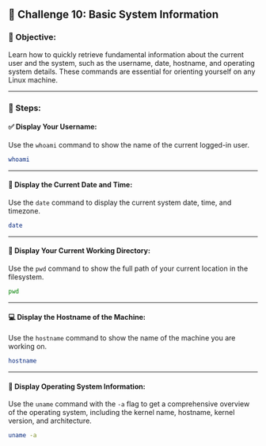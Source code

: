 ## 🎯 Challenge 10: Basic System Information

### 🧠 Objective:
Learn how to quickly retrieve fundamental information about the current user and the system, such as the username, date, hostname, and operating system details. These commands are essential for orienting yourself on any Linux machine.

---

### 🧪 Steps:

#### ✅ Display Your Username:
Use the `whoami` command to show the name of the current logged-in user.

```bash
whoami
```

---

#### 📅 Display the Current Date and Time:
Use the `date` command to display the current system date, time, and timezone.

```bash
date
```

---

#### 📂 Display Your Current Working Directory:
Use the `pwd` command to show the full path of your current location in the filesystem.

```bash
pwd
```

---

#### 💻 Display the Hostname of the Machine:
Use the `hostname` command to show the name of the machine you are working on.

```bash
hostname
```

---

#### 🧾 Display Operating System Information:
Use the `uname` command with the `-a` flag to get a comprehensive overview of the operating system, including the kernel name, hostname, kernel version, and architecture.

```bash
uname -a
```
